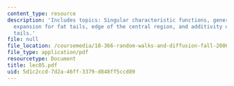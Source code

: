 ```yaml
---
content_type: resource
description: 'Includes topics: Singular characteristic functions, generalized Gram-Charlier
  expansion for fat tails, edge of the central region, and additivity of power-law
  tails.'
file: null
file_location: /coursemedia/18-366-random-walks-and-diffusion-fall-2006/5d1c2ccd7d2a46ff3379d848ff5ccd89_lec05.pdf
file_type: application/pdf
resourcetype: Document
title: lec05.pdf
uid: 5d1c2ccd-7d2a-46ff-3379-d848ff5ccd89
---
```


